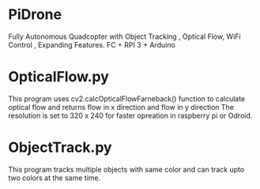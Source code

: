 # PiDrone
Fully Autonomous Quadcopter with Object Tracking , Optical Flow, WiFi Control , Expanding Features. FC + RPI 3 + Arduino 

# OpticalFlow.py
This program uses cv2.calcOpticalFlowFarneback() function to calculate optical flow and returns flow in x direction and flow in y 
direction 
The resolution is set to 320 x 240 for faster opreation in raspberry pi or Odroid.

# ObjectTrack.py
This program tracks multiple objects with same color and can track upto two colors at the same time.
